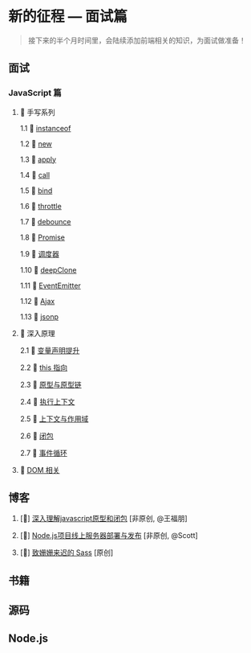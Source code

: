 # 新的征程 — 面试篇

> 接下来的半个月时间里，会陆续添加前端相关的知识，为面试做准备！

## 面试

### JavaScript 篇

  1. :tada: 手写系列

      1.1 :tada: [instanceof](https://github.com/savoygu/blog/blob/master/%E9%9D%A2%E8%AF%95/JavaScript/%E6%89%8B%E5%86%99%E7%B3%BB%E5%88%97/instanceof.md)

      1.2 :tada: [new](https://github.com/savoygu/blog/blob/master/%E9%9D%A2%E8%AF%95/JavaScript/%E6%89%8B%E5%86%99%E7%B3%BB%E5%88%97/new.md)

      1.3 :tada: [apply](https://github.com/savoygu/blog/blob/master/%E9%9D%A2%E8%AF%95/JavaScript/%E6%89%8B%E5%86%99%E7%B3%BB%E5%88%97/apply.md)

      1.4 :tada: [call](https://github.com/savoygu/blog/blob/master/%E9%9D%A2%E8%AF%95/JavaScript/%E6%89%8B%E5%86%99%E7%B3%BB%E5%88%97/call.md)

      1.5 :tada: [bind](https://github.com/savoygu/blog/blob/master/%E9%9D%A2%E8%AF%95/JavaScript/%E6%89%8B%E5%86%99%E7%B3%BB%E5%88%97/bind.md)

      1.6 :tada: [throttle](https://github.com/savoygu/blog/blob/master/%E9%9D%A2%E8%AF%95/JavaScript/%E6%89%8B%E5%86%99%E7%B3%BB%E5%88%97/throttle.md)

      1.7 :tada: [debounce](https://github.com/savoygu/blog/blob/master/%E9%9D%A2%E8%AF%95/JavaScript/%E6%89%8B%E5%86%99%E7%B3%BB%E5%88%97/debounce.md)

      1.8 :tada: [Promise](https://github.com/savoygu/blog/blob/master/%E9%9D%A2%E8%AF%95/JavaScript/%E6%89%8B%E5%86%99%E7%B3%BB%E5%88%97/Promise.md)

      1.9 :tada: [调度器](https://github.com/savoygu/blog/blob/master/%E9%9D%A2%E8%AF%95/JavaScript/%E6%89%8B%E5%86%99%E7%B3%BB%E5%88%97/Scheduler.md)

      1.10 :tada: [deepClone](https://github.com/savoygu/blog/blob/master/%E9%9D%A2%E8%AF%95/JavaScript/%E6%89%8B%E5%86%99%E7%B3%BB%E5%88%97/deepClone.md)

      1.11 :tada: [EventEmitter](https://github.com/savoygu/blog/blob/master/%E9%9D%A2%E8%AF%95/JavaScript/%E6%89%8B%E5%86%99%E7%B3%BB%E5%88%97/EventEmitter.md)

      1.12 :tada: [Ajax](https://github.com/savoygu/blog/blob/master/%E9%9D%A2%E8%AF%95/JavaScript/%E6%89%8B%E5%86%99%E7%B3%BB%E5%88%97/Ajax.md)

      1.13 :tada: [jsonp](https://github.com/savoygu/blog/blob/master/%E9%9D%A2%E8%AF%95/JavaScript/%E6%89%8B%E5%86%99%E7%B3%BB%E5%88%97/jsonp.md)

  2. :construction: 深入原理
    
      2.1 :tada: [变量声明提升](https://github.com/savoygu/blog/blob/master/%E9%9D%A2%E8%AF%95/JavaScript/%E6%B7%B1%E5%85%A5%E5%8E%9F%E7%90%86/%E5%8F%98%E9%87%8F%E5%A3%B0%E6%98%8E%E6%8F%90%E5%8D%87.md)

      2.2 :tada: [this 指向](https://github.com/savoygu/blog/blob/this/%E9%9D%A2%E8%AF%95/JavaScript/%E6%B7%B1%E5%85%A5%E5%8E%9F%E7%90%86/this%E6%8C%87%E5%90%91.md)

      2.3 :construction: [原型与原型链]()

      2.4 :construction: [执行上下文]()

      2.5 :construction: [上下文与作用域]()

      2.6 :construction: [闭包]()

      2.7 :construction: [事件循环]()
      
  3. :construction: [DOM 相关]()

## 博客

1. [:tada:] [深入理解javascript原型和闭包](https://github.com/savoygu/blog/blob/master/%E5%8D%9A%E5%AE%A2/%E6%B7%B1%E5%85%A5%E7%90%86%E8%A7%A3javascript%E5%8E%9F%E5%9E%8B%E5%92%8C%E9%97%AD%E5%8C%85/%E6%B7%B1%E5%85%A5%E7%90%86%E8%A7%A3javascript%E5%8E%9F%E5%9E%8B%E5%92%8C%E9%97%AD%E5%8C%85.md) [非原创, @王福朋]

2. [:tada:] [Node.js项目线上服务器部署与发布](https://github.com/savoygu/blog/blob/master/%E5%8D%9A%E5%AE%A2/Node.js%E9%A1%B9%E7%9B%AE%E7%BA%BF%E4%B8%8A%E6%9C%8D%E5%8A%A1%E5%99%A8%E9%83%A8%E7%BD%B2%E4%B8%8E%E5%8F%91%E5%B8%83/Node.js%E9%A1%B9%E7%9B%AE%E7%BA%BF%E4%B8%8A%E6%9C%8D%E5%8A%A1%E5%99%A8%E9%83%A8%E7%BD%B2%E4%B8%8E%E5%8F%91%E5%B8%83.md) [非原创, @Scott]

3. [:construction:] [致姗姗来迟的 Sass](https://github.com/savoygu/blog/blob/master/%E5%8D%9A%E5%AE%A2/%E8%87%B4%E5%A7%97%E5%A7%97%E6%9D%A5%E8%BF%9F%E7%9A%84%20Sass/%E8%87%B4%E5%A7%97%E5%A7%97%E6%9D%A5%E8%BF%9F%E7%9A%84%20Sass.md) [原创]

## 书籍

## 源码

## Node.js
